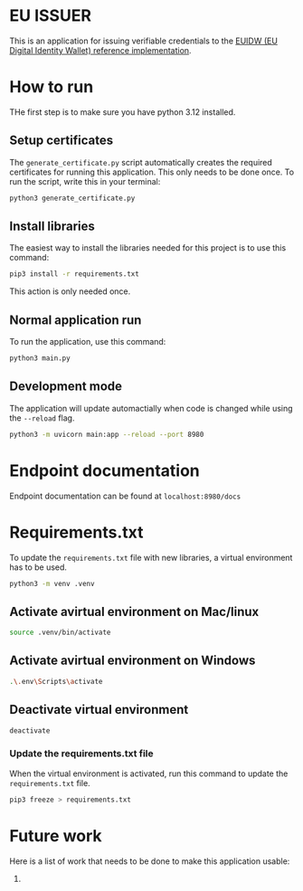 # EU ISSUER

This is an application for issuing verifiable credentials to the [EUIDW (EU Digital Identity Wallet) reference implementation](https://github.com/eu-digital-identity-wallet/eudi-app-android-wallet-ui).

# How to run

THe first step is to make sure you have python 3.12 installed.

## Setup certificates

The ```generate_certificate.py``` script automatically creates the required certificates for running this application.
This only needs to be done once.
To run the script, write this in your terminal:
```bash
python3 generate_certificate.py
```

## Install libraries

The easiest way to install the libraries needed for this project is to use this command:
```bash
pip3 install -r requirements.txt
```
This action is only needed once.

## Normal application run
To run the application, use this command: 
```bash
python3 main.py
```

## Development mode
The application will update automactially when code is changed while using the ```--reload``` flag.
```bash
python3 -m uvicorn main:app --reload --port 8980
```

# Endpoint documentation

Endpoint documentation can be found at ```localhost:8980/docs```

# Requirements.txt

To update the ```requirements.txt``` file with new libraries, a virtual environment has to be used.
```bash
python3 -m venv .venv
```
## Activate avirtual environment on Mac/linux
```bash
source .venv/bin/activate
```
## Activate avirtual environment on Windows
```bash
.\.env\Scripts\activate
```
## Deactivate virtual environment
```bash
deactivate
```
### Update the requirements.txt file
When the virtual environment is activated, run this command to update the ```requirements.txt``` file.
```bash
pip3 freeze > requirements.txt
```

# Future work

Here is a list of work that needs to be done to make this application usable:

1. 